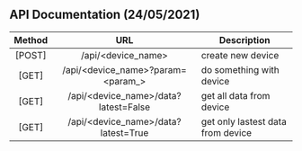 ## API Documentation (24/05/2021)
| Method 	| URL 	| Description 	| 
|:------:	|:---:	|-------------	|
|[POST]|/api/<device_name>|create new device|
|[GET]|/api/<device_name>?param=<param_>|do something with device|
|[GET]|/api/<device_name>/data?latest=False|get all data from device|
|[GET]|/api/<device_name>/data?latest=True|get only lastest data from device|
